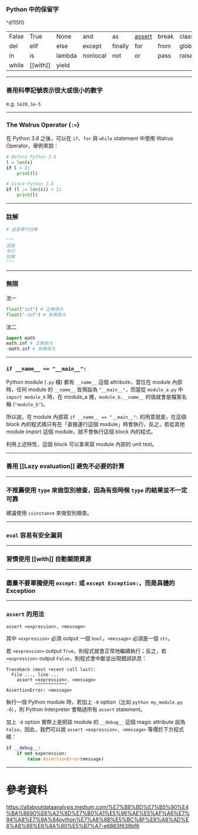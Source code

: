 ### Python 中的保留字

^d115f0

|   |   |   |   |   |   |   |   |   |   |
|---|---|---|---|---|---|---|---|---|---|
|False|True|None|and|as|[assert](<# `assert` 的用法>)|break|class|continue|def|
|del|elif|else|except|finally|for|from|global|if|[[import]]|
|in|is|lambda|nonlocal|not|or|pass|raise|return|try|
|while|[[with]]|yield|

---

### 善用科學記號表示很大或很小的數字

e.g. `1e20`, `1e-5`

---

### The Walrus Operator (`:=`)

在 Python 3.8 之後，可以在 `if`、`for` 與 `while` statement 中使用 Walrus Operator，舉例來說：

```Python
# Before Python 3.8
l = len(s)
if l > 2:
    print(l)

# Since Python 3.8
if (l := len(s)) > 2:
    print(l)
```

---

### 註解

```Python
# 這是單行註解

"""
這是
多行
註解
"""
```

---

### 無限

法一

```Python
float("inf") # 正無限大
float("-inf") # 負無限大
```

法二

```Python
import math
math.inf # 正無限大
-math.inf # 負無限大
```

---

### `if __name__ == "__main__":`

Python module (`.py` 檔) 都有 `__name__` 這個 attribute，當位在 module 內部時，任何 module 的 `__name__` 皆預設為 `"__main__"`，而當從 `module_a.py` 中 `import module_b` 時，在 module_a 裡，`module_b.__name__` 的值就會是檔案名稱 (`"module_b"`)。

所以說，在 module 內部寫 `if __name__ == "__main__":` 的用意就是，在這個 block 內的程式碼只有在「直接運行這個 module」時會執行，反之，若從其他 module import 這個 module，就不會執行這個 block 內的程式。

利用上述特性，這個 block 可以拿來寫 module 內部的 unit test。

---

### 善用 [[Lazy evaluation]] 避免不必要的計算

---

### 不推薦使用 `type` 來做型別檢查，因為有些時候 `type` 的結果並不一定可靠

建議使用 `isinstance` 來做型別檢查。

---

### `eval` 容易有安全漏洞

---

### 習慣使用 [[with]] 自動關閉資源

---

### 盡量不要單獨使用 `except:` 或 `except Exception:`，而是具體的 Exception

---

### `assert` 的用法

`assert <expression>, <message>`

其中 `<expression>` 必須 output 一個 `bool`，`<message>` 必須是一個 `str`。

若 `<expression>` output `True`，則程式就會正常地繼續執行；反之，若 `<expression>` output `False`，則程式會中斷並出現錯誤訊息：

```plaintext
Traceback (most recent call last):
  File ..., line ...
    assert <expression>, <message>
           ^^^^^^^^^^^^
AssertionError: <message>
```

執行一個 Python module 時，若加上 `-0` option（比如 `python my_module.py -0`），則 Python Interpreter 會略過所有 `assert` statement。

加上 `-0` option 實際上是把該 module 的 `__debug__` 這個 magic attribute 設為 `False`，因此，我們可以說 `assert <expression>, <message>` 等價於下方程式碼：

```Python
if __debug__:
    if not experession:
        raise AssertionError(message)
```

---

# 參考資料

<https://allaboutdataanalysis.medium.com/%E7%B8%BD%E7%B5%90%E4%BA%8690%E6%A2%9D%E7%B0%A1%E5%96%AE%E5%AF%A6%E7%94%A8%E7%9A%84python%E7%A8%8B%E5%BC%8F%E8%A8%AD%E8%A8%88%E6%8A%80%E5%B7%A7-e6863f639bf6>